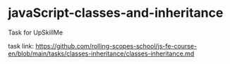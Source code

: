 # javaScript-classes-and-inheritance
Task for UpSkillMe

task link:
https://github.com/rolling-scopes-school/js-fe-course-en/blob/main/tasks/classes-inheritance/classes-inheritance.md
